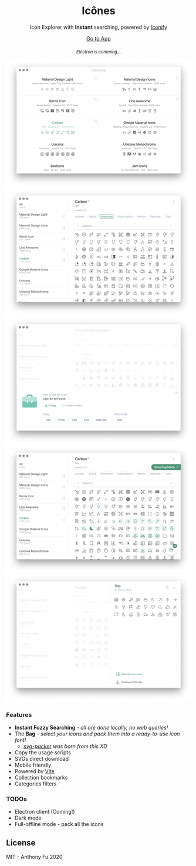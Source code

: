 <h1 align="center">
Icônes
</h1>

<p align="center">Icon Explorer with <b>Instant</b> searching, powered by <a href="https://iconify.design/" target="_blank">Iconify</a> </p>

<p align="center">
<a href="https://iconify.antfu.me/">Go to App</a>
</p>

<p align="center">
<sub><em>Electron is comming...</em></sub>
</p>

![](./screenshots/1.png)
![](./screenshots/2.png)
![](./screenshots/3.png)
![](./screenshots/4.png)
![](./screenshots/5.png)

### Features

- **Instant Fuzzy Searching** *- all are done locally, no web queries!*
- The **Bag** *- select your icons and pack them into a ready-to-use icon font!*
  - *[svg-packer](https://github.com/antfu/svg-packer) was born from this XD*
- Copy the usage scripts
- SVGs direct download
- Mobile friendly
- Powered by [Vite](https://github.com/vitejs/vite)
- Collection bookmarks
- Categories filters

### TODOs

- Electron client (Coming!)
- Dark mode
- Full-offline mode - pack all the icons

## License

MIT - Anthony Fu 2020